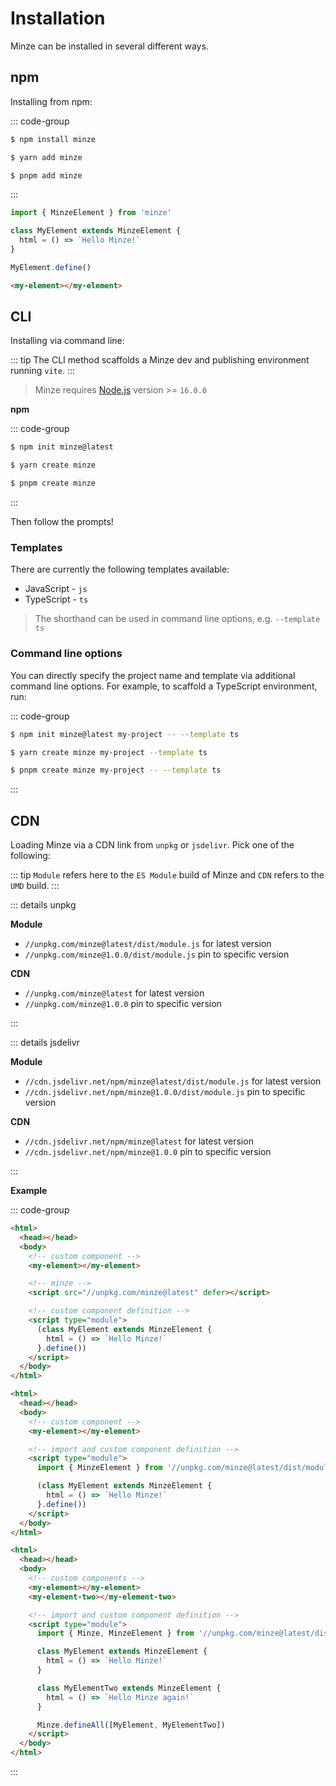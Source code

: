 # Installation

Minze can be installed in several different ways.

## npm

Installing from npm:

::: code-group

```bash [npm]
$ npm install minze
```

```bash [yarn]
$ yarn add minze
```

```bash [pnpm]
$ pnpm add minze
```

:::

```js
import { MinzeElement } from 'minze'

class MyElement extends MinzeElement {
  html = () => `Hello Minze!`
}

MyElement.define()
```

```html
<my-element></my-element>
```

## CLI

Installing via command line:

::: tip
The CLI method scaffolds a Minze dev and publishing environment running `vite`.
:::

> Minze requires [Node.js](https://nodejs.dev/) version >= `16.0.0`

**npm**

::: code-group

```bash [npm]
$ npm init minze@latest
```

```bash [yarn]
$ yarn create minze
```

```bash [pnpm]
$ pnpm create minze
```

:::

Then follow the prompts!

### Templates

There are currently the following templates available:

- JavaScript - `js`
- TypeScript - `ts`

> The shorthand can be used in command line options, e.g. `--template ts`

### Command line options

You can directly specify the project name and template via additional command line options. For example, to scaffold a TypeScript environment, run:

::: code-group

```bash [npm]
$ npm init minze@latest my-project -- --template ts
```

```bash [yarn]
$ yarn create minze my-project --template ts
```

```bash [pnpm]
$ pnpm create minze my-project -- --template ts
```

:::

## CDN

Loading Minze via a CDN link from `unpkg` or `jsdelivr`. Pick one of the following:

::: tip
`Module` refers here to the `ES Module` build of Minze and `CDN` refers to the `UMD` build.
:::

::: details unpkg

**Module**

- `//unpkg.com/minze@latest/dist/module.js` for latest version
- `//unpkg.com/minze@1.0.0/dist/module.js` pin to specific version

**CDN**

- `//unpkg.com/minze@latest` for latest version
- `//unpkg.com/minze@1.0.0` pin to specific version

:::

::: details jsdelivr

**Module**

- `//cdn.jsdelivr.net/npm/minze@latest/dist/module.js` for latest version
- `//cdn.jsdelivr.net/npm/minze@1.0.0/dist/module.js` pin to specific version

**CDN**

- `//cdn.jsdelivr.net/npm/minze@latest` for latest version
- `//cdn.jsdelivr.net/npm/minze@1.0.0` pin to specific version

:::

**Example**

<!-- prettier-ignore-start -->

::: code-group

```html [CDN]
<html>
  <head></head>
  <body>
    <!-- custom component -->
    <my-element></my-element>

    <!-- minze -->
    <script src="//unpkg.com/minze@latest" defer></script>

    <!-- custom component definition -->
    <script type="module">
      (class MyElement extends MinzeElement {
        html = () => `Hello Minze!`
      }.define())
    </script>
  </body>
</html>
```

```html [Module]
<html>
  <head></head>
  <body>
    <!-- custom component -->
    <my-element></my-element>

    <!-- import and custom component definition -->
    <script type="module">
      import { MinzeElement } from '//unpkg.com/minze@latest/dist/module.js'

      (class MyElement extends MinzeElement {
        html = () => `Hello Minze!`
      }.define())
    </script>
  </body>
</html>
```

```html [Module > defineAll]
<html>
  <head></head>
  <body>
    <!-- custom components -->
    <my-element></my-element>
    <my-element-two></my-element-two>

    <!-- import and custom component definition -->
    <script type="module">
      import { Minze, MinzeElement } from '//unpkg.com/minze@latest/dist/module.js'

      class MyElement extends MinzeElement {
        html = () => `Hello Minze!`
      }

      class MyElementTwo extends MinzeElement {
        html = () => `Hello Minze again!`
      }

      Minze.defineAll([MyElement, MyElementTwo])
    </script>
  </body>
</html>
```

:::

<!-- prettier-ignore-end -->
